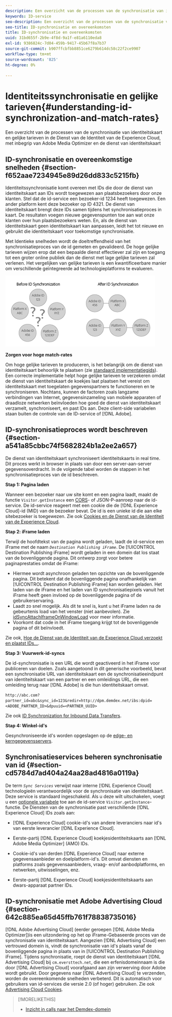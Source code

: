 ```yaml
---
description: Een overzicht van de processen van de synchronisatie van identiteitskaart en gelijke tarieven in de Dienst van de Identiteit van de Experience Cloud, met inbegrip van Adobe Media Optimizer en de dienst van identiteitskaart
keywords: ID-service
seo-description: Een overzicht van de processen van de synchronisatie van identiteitskaart en gelijke tarieven in de Dienst van de Identiteit van de Experience Cloud, met inbegrip van Adobe Media Optimizer en de dienst van identiteitskaart
seo-title: ID-synchronisatie en overeenkomsten
title: ID-synchronisatie en overeenkomsten
uuid: 31bd655f-2b9e-4f8d-9a1f-e81a6110eda8
exl-id: 9386824c-7d04-459b-9417-45b67f8a7b37
source-git-commit: b907ffcbfbb8851ce6279b614dc58c22f2ce9907
workflow-type: tm+mt
source-wordcount: '825'
ht-degree: 0%

---
```


# Identiteitssynchronisatie en gelijke tarieven{#understanding-id-synchronization-and-match-rates}

Een overzicht van de processen van de synchronisatie van identiteitskaart en gelijke tarieven in de Dienst van de Identiteit van de Experience Cloud, met inbegrip van Adobe Media Optimizer en de dienst van identiteitskaart

## ID-synchronisatie en overeenkomstige snelheden {#section-f652aae7234945e89d26dd833c5215fb}

Identiteitssynchronisatie komt overeen met IDs die door de dienst van identiteitskaart aan IDs wordt toegewezen aan plaatsbezoekers door onze klanten. Stel dat de id-service een bezoeker-id 1234 heeft toegewezen. Een ander platform kent deze bezoeker op ID 4321. De dienst van identiteitskaart brengt deze IDs samen tijdens het synchronisatieproces in kaart. De resultaten voegen nieuwe gegevenspunten toe aan wat onze klanten over hun plaatsbezoekers weten. En, als de dienst van identiteitskaart geen identiteitskaart kan aanpassen, leidt het tot nieuwe en gebruikt die identiteitskaart voor toekomstige synchronisatie.

Met Identieke snelheden wordt de doeltreffendheid van het synchronisatieproces van de id gemeten en gevalideerd. De hoge gelijke tarieven wijzen erop dat een bepaalde dienst effectiever zal zijn en toegang tot een groter online publiek dan de dienst met lage gelijke tarieven zal verlenen. Het vergelijken van gelijke tarieven is een kwantificeerbare manier om verschillende geïntegreerde ad technologieplatforms te evalueren.

![](assets/idsync2.png)

**Zorgen voor hoge match-rates**

Om hoge gelijke tarieven te produceren, is het belangrijk om de dienst van identiteitskaart behoorlijk te plaatsen (zie [standaard implementatiegids](../implementation-guides/standard.md#concept-89cd0199a9634fc48644f2d61e3d2445)). Een correcte implementatie helpt hoge gelijke tarieven te verzekeren omdat de dienst van identiteitskaart de koekjes laat plaatsen het vereist om identiteitskaart met toegelaten gegevenspartners te functioneren en te synchroniseren. Nochtans, kunnen de factoren zoals langzame verbindingen van Internet, gegevensinzameling van mobiele apparaten of draadloze netwerken beïnvloeden hoe goed de dienst van identiteitskaart verzamelt, synchroniseert, en past IDs aan. Deze client-side variabelen staan buiten de controle van de ID-service of [!DNL Adobe].

## ID-synchronisatieproces wordt beschreven {#section-a541a85cbbc74f5682824b1a2ee2a657}

De dienst van identiteitskaart synchroniseert identiteitskaarts in real time. Dit proces werkt in browser in plaats van door een server-aan-server gegevensoverdracht. In de volgende tabel worden de stappen in het synchronisatieproces van de id beschreven.

**Stap 1: Pagina laden**

Wanneer een bezoeker naar uw site komt en een pagina laadt, maakt de functie `Visitor.getInstance` een [CORS](../reference/cors.md#concept-6c280446990d46d88ba9da15d2dcc758)- of JSON-P-aanroep naar de id-service. De id-service reageert met een cookie die de [!DNL Experience Cloud]-id (MID) van de bezoeker bevat. De id is een unieke id die aan elke sitebezoeker is toegewezen. Zie ook [Cookies en de Dienst van de Identiteit van de Experience Cloud](../introduction/cookies.md).

**Stap 2: iFrame laden**

Terwijl de hoofdtekst van de pagina wordt geladen, laadt de id-service een iFrame met de naam *`Destination Publishing iFrame`*. De [!UICONTROL Destination Publishing iFrame] wordt geladen in een domein dat los staat van de bovenliggende pagina. Dit ontwerp zorgt voor betere paginaprestaties omdat de iFrame:

* Hiermee wordt asynchroon geladen ten opzichte van de bovenliggende pagina. Dit betekent dat de bovenliggende pagina onafhankelijk van [!UICONTROL Destination Publishing iFrame] kan worden geladen. Het laden van de iFrame en het laden van ID synchronisatiepixels vanuit het iFrame heeft geen invloed op de bovenliggende pagina of de gebruikerservaring.
* Laadt zo snel mogelijk. Als dit te snel is, kunt u het iFrame laden na de gebeurtenis load van het venster (niet aanbevolen). Zie [idSyncAttachIframeOnWindowLoad](../library/function-vars/idsyncattachiframeonwindowload.md#reference-b86b7112e0814a4c82c4e24c158508f4) voor meer informatie.
* Voorkomt dat code in het iFrame toegang krijgt tot de bovenliggende pagina of dit beïnvloedt.

Zie ook, [Hoe de Dienst van de Identiteit van de Experience Cloud verzoekt en plaatst IDs...](../introduction/id-request.md#concept-2caacebb1d244402816760e9b8bcef6a).

**Stap 3: Vuurwerk-id-syncs**

De id-synchronisatie is een URL die wordt geactiveerd in het iFrame voor publiceren van doelen. Zoals aangetoond in dit generische voorbeeld, bevat een synchronisatie URL van identiteitskaart een de synchronisatieeindpunt van identiteitskaart van een partner en een omleidings URL, die een omleiding terug naar [!DNL Adobe] is die hun identiteitskaart omvat.

`http://abc.com?partner_id=abc&sync_id=123&redir=http://dpm.demdex.net/ibs:dpid=<ADOBE_PARTNER_ID>&dpuuid=<PARTNER_UUID>`

Zie ook [ID Synchronization for Inbound Data Transfers](https://experienceleague.adobe.com/docs/audience-manager/user-guide/implementation-integration-guides/sending-audience-data/batch-data-transfer-process/id-sync-http.html?lang=en).

**Stap 4: Winkel-id&#39;s**

Gesynchroniseerde id&#39;s worden opgeslagen op de [edge- en kerngegevensservers](https://experienceleague.adobe.com/docs/audience-manager/user-guide/reference/system-components/components-edge.html?lang=en).

## Synchronisatieservices beheren synchronisatie van id {#section-cd5784d7ad404a24aa28ad4816a0119a}

De term *`Sync Services`* verwijst naar interne [!DNL Experience Cloud] technologieën verantwoordelijk voor de synchronisatie van identiteitskaart. Deze service is standaard ingeschakeld. Als u deze wilt uitschakelen, voegt u een [optionele variabele](../library/function-vars/disableidsync.md#reference-589d6b489ac64eddb5a7ff758945e414) toe aan de id-service `Visitor.getInstance`-functie. De Diensten van de synchronisatie past verschillende [!DNL Experience Cloud] IDs zoals aan:

* [!DNL Experience Cloud] cookie-id&#39;s van andere leveranciers naar id&#39;s van eerste leverancier [!DNL Experience Cloud].

* Eerste-partij [!DNL Experience Cloud] koekjesidentiteitskaarts aan [!DNL Adobe Media Optimizer] (AMO) IDs.

* Cookie-id&#39;s van derden [!DNL Experience Cloud] naar externe gegevensaanbieder en doelplatform-id&#39;s. Dit omvat diensten en platforms zoals gegevensaanbieders, vraag- en/of aanbodplatforms, en netwerken, uitwisselingen, enz.
* Eerste-partij [!DNL Experience Cloud] koekjesidentiteitskaarts aan dwars-apparaat partner IDs.

## ID-synchronisatie met Adobe Advertising Cloud {#section-642c885ea65d45ffb761f78838735016}

[!DNL Adobe Advertising Cloud] (eerder geroepen  [!DNL Adobe Media Optimizer])is een uitzondering op het op iFrame-Gebaseerde proces van de synchronisatie van identiteitskaart. Aangezien [!DNL Advertising Cloud] een vertrouwd domein is, vindt de synchronisatie van id&#39;s plaats vanaf de bovenliggende pagina in plaats van in [!UICONTROL Destination Publishing iFrame]. Tijdens synchronisatie, roept de dienst van identiteitskaart [!DNL Advertising Cloud] bij `cm.eversttech.net`, die een erfenisdomeinnaam is die door [!DNL Advertising Cloud] voorafgaand aan zijn verwerving door Adobe wordt gebruikt. Door gegevens naar [!DNL Advertising Cloud] te verzenden, worden de overeenkomende snelheden verbeterd. Dit is automatisch voor gebruikers van id-services die versie 2.0 (of hoger) gebruiken. Zie ook [Advertising Cloud Cookies](https://experienceleague.adobe.com/docs/core-services/interface/administration/ec-cookies/cookies-advertising-cloud.html?lang=en).

>[!MORELIKETHIS]
>
>* [Inzicht in calls naar het Demdex-domein](https://experienceleague.adobe.com/docs/audience-manager/user-guide/reference/demdex-calls.html?lang=en)

